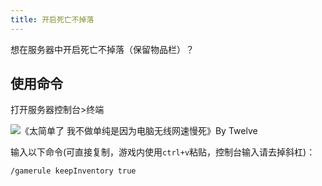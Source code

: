 ```yaml
---
title: 开启死亡不掉落
---
```


想在服务器中开启死亡不掉落（保留物品栏）？

## 使用命令

打开服务器控制台>终端

![《太简单了 我不做单纯是因为电脑无线网速慢死》By Twelve](/img/pages/Terminal.png)

输入以下命令(可直接复制，游戏内使用`ctrl+v`粘贴，控制台输入请去掉斜杠)：

```text
/gamerule keepInventory true
```

